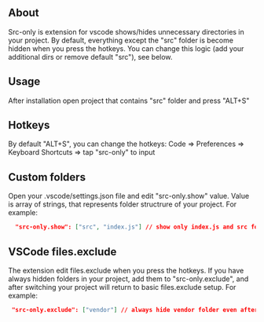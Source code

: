 ## About

Src-only is extension for vscode shows/hides unnecessary directories in your project. By default, everything except the "src" folder is become hidden when you press the hotkeys. You can change this logic (add your additional dirs or remove default "src"), see below.

## Usage

After installation open project that contains "src" folder and press "ALT+S"

## Hotkeys

By default "ALT+S", you can change the hotkeys: Code => Preferences => Keyboard Shortcuts => tap "src-only" to input

## Custom folders

Open your .vscode/settings.json file and edit "src-only.show" value. Value is array of strings, that represents folder structrure of your project.
For example:

```json
  "src-only.show": ["src", "index.js"] // show only index.js and src folder
```

## VSCode files.exclude

The extension edit files.exclude when you press the hotkeys. If you have always hidden folders in your project, add them to "src-only.exclude", and after switching your project will return to basic files.exclude setup.
For example:

```json
 "src-only.exclude": ["vendor"] // always hide vendor folder even after src-only is toggled
```
